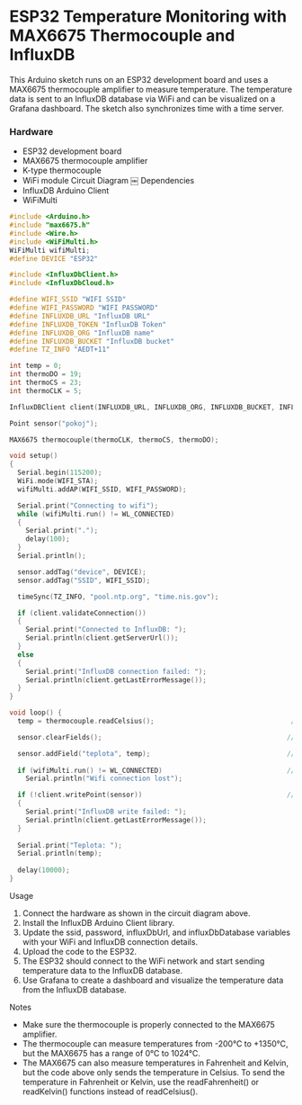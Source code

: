 <h1>ESP32 Temperature Monitoring with MAX6675 Thermocouple and InfluxDB</h1>	

This Arduino sketch runs on an ESP32 development board and uses a MAX6675 thermocouple amplifier to measure temperature. The temperature data is sent to an InfluxDB database via WiFi and can be visualized on a Grafana dashboard. The sketch also synchronizes time with a time server.

<h3>Hardware</h3>

* ESP32 development board
* MAX6675 thermocouple amplifier
* K-type thermocouple
* WiFi module
Circuit Diagram
￼
Dependencies
* InfluxDB Arduino Client
* WiFiMulti

```c++
#include <Arduino.h>
#include "max6675.h"
#include <Wire.h>
#include <WiFiMulti.h>
WiFiMulti wifiMulti;
#define DEVICE "ESP32"

#include <InfluxDbClient.h>
#include <InfluxDbCloud.h>

#define WIFI_SSID "WIFI SSID"
#define WIFI_PASSWORD "WIFI PASSWORD"
#define INFLUXDB_URL "InfluxDB URL"
#define INFLUXDB_TOKEN "InfluxDB Token"
#define INFLUXDB_ORG "InfluxDB name"
#define INFLUXDB_BUCKET "InfluxDB bucket"
#define TZ_INFO "AEDT+11"

int temp = 0; 
int thermoDO = 19;
int thermoCS = 23;
int thermoCLK = 5;

InfluxDBClient client(INFLUXDB_URL, INFLUXDB_ORG, INFLUXDB_BUCKET, INFLUXDB_TOKEN, InfluxDbCloud2CACert); 

Point sensor("pokoj"); 

MAX6675 thermocouple(thermoCLK, thermoCS, thermoDO);

void setup() 
{
  Serial.begin(115200);
  WiFi.mode(WIFI_STA);
  wifiMulti.addAP(WIFI_SSID, WIFI_PASSWORD);

  Serial.print("Connecting to wifi");
  while (wifiMulti.run() != WL_CONNECTED) 
  {
    Serial.print(".");
    delay(100);
  }
  Serial.println();

  sensor.addTag("device", DEVICE);
  sensor.addTag("SSID", WIFI_SSID);

  timeSync(TZ_INFO, "pool.ntp.org", "time.nis.gov");

  if (client.validateConnection())
  {
    Serial.print("Connected to InfluxDB: ");
    Serial.println(client.getServerUrl());
  } 
  else 
  {
    Serial.print("InfluxDB connection failed: ");
    Serial.println(client.getLastErrorMessage());
  }
}

void loop() {
  temp = thermocouple.readCelsius();                                  //Zaznamenáme teplotu

  sensor.clearFields();                                              //Smažeme pole (tagy zůstavají)

  sensor.addField("teplota", temp);                                  // Uložíme teplotu z čidlamdo proměnné
                              
  if (wifiMulti.run() != WL_CONNECTED)                               //Zkontrolujeme připojneí k WIFI a případně jej obnovíme
    Serial.println("Wifi connection lost");

  if (!client.writePoint(sensor))                                    //Zapíšeme datový bot
  {
    Serial.print("InfluxDB write failed: ");
    Serial.println(client.getLastErrorMessage());
  }
  
  Serial.print("Teplota: ");                                            //Vypíšeme teplotu v konzoli
  Serial.println(temp);
 
  delay(10000); 
}
```

Usage
1. Connect the hardware as shown in the circuit diagram above.
2. Install the InfluxDB Arduino Client library.
3. Update the ssid, password, influxDbUrl, and influxDbDatabase variables with your WiFi and InfluxDB connection details.
4. Upload the code to the ESP32.
5. The ESP32 should connect to the WiFi network and start sending temperature data to the InfluxDB database.
6. Use Grafana to create a dashboard and visualize the temperature data from the InfluxDB database.


Notes
* Make sure the thermocouple is properly connected to the MAX6675 amplifier.
* The thermocouple can measure temperatures from -200°C to +1350°C, but the MAX6675 has a range of 0°C to 1024°C.
* The MAX6675 can also measure temperatures in Fahrenheit and Kelvin, but the code above only sends the temperature in Celsius. To send the temperature in Fahrenheit or Kelvin, use the readFahrenheit() or readKelvin() functions instead of readCelsius().

